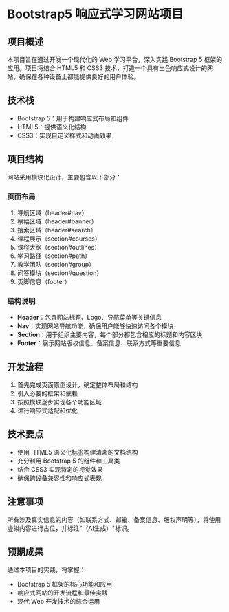 # Bootstrap5 响应式学习网站项目

## 项目概述
本项目旨在通过开发一个现代化的 Web 学习平台，深入实践 Bootstrap 5 框架的应用。项目将结合 HTML5 和 CSS3 技术，打造一个具有出色响应式设计的网站，确保在各种设备上都能提供良好的用户体验。

## 技术栈
- Bootstrap 5：用于构建响应式布局和组件
- HTML5：提供语义化结构
- CSS3：实现自定义样式和动画效果

## 项目结构
网站采用模块化设计，主要包含以下部分：

### 页面布局
1. 导航区域（header#nav）
2. 横幅区域（header#banner）
3. 搜索区域（header#search）
4. 课程展示（section#courses）
5. 课程大纲（section#outlines）
6. 学习路径（section#path）
7. 教学团队（section#group）
8. 问答模块（section#question）
9. 页脚信息（footer）

### 结构说明
- **Header**：包含网站标题、Logo、导航菜单等关键信息
- **Nav**：实现网站导航功能，确保用户能够快速访问各个模块
- **Section**：用于组织主要内容，每个部分都包含相应的标题和内容区块
- **Footer**：展示网站版权信息、备案信息、联系方式等重要信息

## 开发流程
1. 首先完成页面原型设计，确定整体布局和结构
2. 引入必要的框架和依赖
3. 按照模块逐步实现各个功能区域
4. 进行响应式适配和优化

## 技术要点
- 使用 HTML5 语义化标签构建清晰的文档结构
- 充分利用 Bootstrap 5 的组件和工具类
- 结合 CSS3 实现特定的视觉效果
- 确保跨设备兼容性和响应式表现

## 注意事项
所有涉及真实信息的内容（如联系方式、邮箱、备案信息、版权声明等），将使用虚拟内容进行占位，并标注"（AI生成）"标识。

## 预期成果
通过本项目的实践，将掌握：
- Bootstrap 5 框架的核心功能和应用
- 响应式网站的开发流程和最佳实践
- 现代 Web 开发技术的综合运用